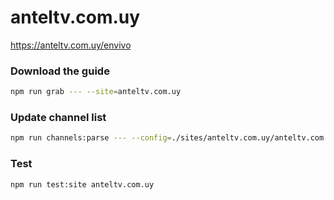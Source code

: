 # anteltv.com.uy

https://anteltv.com.uy/envivo

### Download the guide

```sh
npm run grab --- --site=anteltv.com.uy
```

### Update channel list

```sh
npm run channels:parse --- --config=./sites/anteltv.com.uy/anteltv.com.uy.config.js --output=./sites/anteltv.com.uy/anteltv.com.uy.channels.xml
```

### Test

```sh
npm run test:site anteltv.com.uy
```
